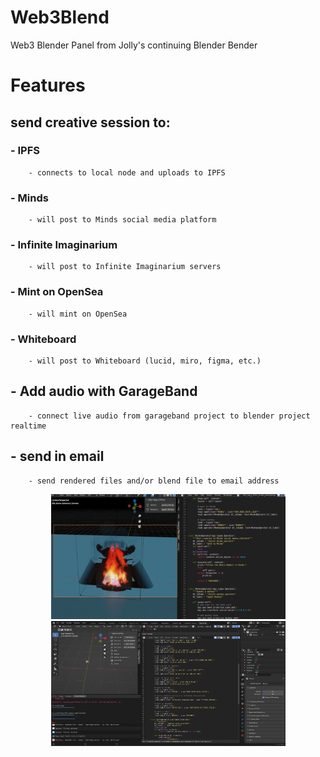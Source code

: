 # Web3Blend
Web3 Blender Panel from Jolly's continuing Blender Bender

# Features

## send creative session to:
### - IPFS
        - connects to local node and uploads to IPFS
### - Minds
        - will post to Minds social media platform
### - Infinite Imaginarium
        - will post to Infinite Imaginarium servers
### - Mint on OpenSea
        - will mint on OpenSea 
### - Whiteboard
        - will post to Whiteboard (lucid, miro, figma, etc.)

## - Add audio with GarageBand
        - connect live audio from garageband project to blender project realtime
        
## - send in email
        - send rendered files and/or blend file to email address



<div align="center">
  <img height="200px" width="375px" src="./Screenshot 2022-12-27 at 4.22.42 PM.png">
  <img height="200px" width="375px" src="./BlenderPanel.png">
</div>

